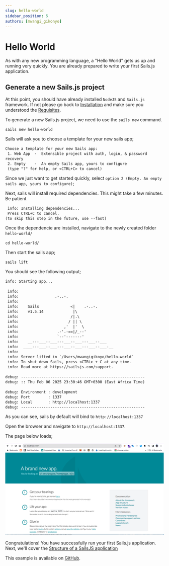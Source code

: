 ```yaml
---
slug: hello-world
sidebar_position: 5
authors: [mwangi_gikonyo]
---
```


# Hello World
As with any new programming language, a "Hello World" gets us up and running very quickly.
You are already prepared to write your first Sails.js application.

## Generate a new Sails.js project
At this point, you should have already installed `NodeJS` and `Sails.js` framework. If not please
go back to [Installation](./installation) and make sure you understood the [Requisites](./requisites).

To generate a new Sails.js project, we need to use the `sails new` command.

```
sails new hello-world
```

Sails will ask you to choose a template for your new sails app;

```
Choose a template for your new Sails app:
 1. Web App  ·  Extensible project with auth, login, & password recovery
 2. Empty    ·  An empty Sails app, yours to configure
 (type "?" for help, or <CTRL+C> to cancel)
```

Since we just want to get started quickly, select `option 2 (Empty. An empty sails app, yours to configure)`;

Next, sails will install required dependencies. This might take a few minutes. Be patient
```
 info: Installing dependencies...
 Press CTRL+C to cancel.
(to skip this step in the future, use --fast)
```

Once the dependencie are installed, navigate to the newly created folder `hello-world/`
```
cd hello-world/
```
Then start the sails app;
```
sails lift
```

You should see the following output;
```
info: Starting app...

 info: 
 info:                .-..-.
 info: 
 info:    Sails              <|    .-..-.
 info:    v1.5.14             |\
 info:                       /|.\
 info:                      / || \
 info:                    ,'  |'  \
 info:                 .-'.-==|/_--'
 info:                 `--'-------' 
 info:    __---___--___---___--___---___--___
 info:  ____---___--___---___--___---___--___-__
 info: 
 info: Server lifted in `/Users/mwangigikoyo/hello-world`
 info: To shut down Sails, press <CTRL> + C at any time.
 info: Read more at https://sailsjs.com/support.

debug: -------------------------------------------------------
debug: :: Thu Feb 06 2025 23:30:46 GMT+0300 (East Africa Time)

debug: Environment : development
debug: Port        : 1337
debug: Local       : http://localhost:1337
debug: -------------------------------------------------------
```

As you can see, sails by default will bind to `http://localhost:1337`

Open the browser and navigate to `http://localhost:1337`.

The page below loads;

<img src="img/hello_world_sails.png" />

Congratulations! You have successfully run your first Sails.js application.
Next, we'll cover the [Structure of a SailsJS application](./sailsjs-application-structure)

This example is available on [GitHub](https://github.com/mwangigikonyo/hello-world.git).

